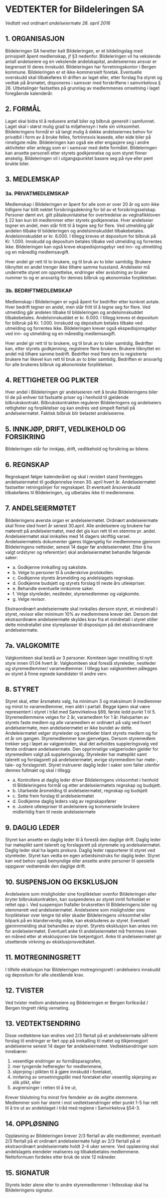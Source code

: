 
VEDTEKTER for Bildeleringen SA
==============================

_Vedtatt ved ordinært andelseiermøte 28. april 2016_

## 1. ORGANISASJON ##

Bildeleringen SA heretter kalt Bildeleringen, er et bildelingslag med prinsipielt åpent medlemskap, jf §3 nedenfor. Bildeleringen vil ha vekslende antall andelseiere og en vekslende andelskapital, andelseiernes ansvar er begrenset til deres innskudd. Bildeleringen har forretningskontor i Bergen kommune. Bildeleringen er et ikke-kommersielt foretak. Eventuelle overskudd skal tilbakeføres til driften av laget eller, etter forslag fra styret og vedtak på årsmøtet, disponeres i samsvar med forskriftene i samvirkelova § 26. Utbetalinger fastsettes på grunnlag av medlemmenes omsetning i laget foregående kalenderår.

## 2. FORMÅL ##

Laget skal bidra til å redusere antall biler og bilbruk generelt i samfunnet. Laget skal i størst mulig grad ta miljøhensyn i hele sin virksomhet. Bildeleringens formål er så langt mulig å dekke andelseiernes behov for privatbil i form av å bruke felles, fortrinnsvis leasede, eller eide biler på rimeligste måte. Bildeleringen kan også eie eller engasjere seg i andre aktiviteter eller anlegg som er i samsvar med dette formålet. Bildeleringen kan ansette personell etter styrets godkjennelse og som styret finner ønskelig. Bildeleringen vil i utgangspunktet basere seg på nye eller pent brukte biler.

## 3. MEDLEMSKAP ##

### 3a. PRIVATMEDLEMSKAP ###

Medlemskap i Bildeleringen er åpent for alle som er over 20 år og som ikke tidligere har blitt nektet forsikringsdekning for bil av et forsikringsselskap. Personer dømt evt. gitt påtaleunnlatelse for overtredelse av vegtrafikkloven § 22 kan kun bli medlemmer etter styrets godkjennelse. Hver andelseier tegner en andel, men står fritt til å tegne seg for flere. Ved utmelding går andelen tilbake til bildeleringen og andelsinnskuddet tilbakebetales. Andelsinnskuddet er kr. 6.000. I tillegg kreves et depositum for bilbruk på Kr. 1.000. Innskudd og depositum betales tilbake ved utmelding og forrentes ikke. Bildeleringen kan også kreve ekspedisjonsgebyr ved inn- og utmelding og en månedlig medlemsavgift.

Hver andel gir rett til to brukere, og til bruk av to biler samtidig. Brukere tilknyttet en andel trenger ikke tilhøre samme husstand. Andelseier må underrette styret om opprettelse, endringer eller avslutning av bruker nummer to og er ansvarlig for dennes bilbruk og økonomiske forpliktelser.

### 3b. BEDRIFTMEDLEMSKAP ###

Medlemskap i Bildeleringen er også åpent for bedrifter etter konkret avtale. Hver bedrift tegner en andel, men står fritt til å tegne seg for flere. Ved utmelding går andelen tilbake til bildeleringen og andelsinnskuddet tilbakebetales. Andelsinnskuddet er kr. 6.000. I tillegg kreves et depositum for bilbruk på Kr. 1.000. Innskudd og depositum betales tilbake ved utmelding og forrentes ikke. Bildeleringen krever også ekspedisjonsgebyr ved inn- og utmelding og en månedlig medlemsavgift.

Hver andel gir rett til to brukere, og til bruk av to biler samtidig. Bedrifter kan, etter styrets godkjenning, registrere flere brukere. Brukere tilknyttet en andel må tilhøre samme bedrift. Bedrifter med flere enn to registrerte brukere har likevel kun rett til bruk av to biler samtidig. Bedriften er ansvarlig for alle brukeres bilbruk og økonomiske forpliktelser.

## 4. RETTIGHETER OG PLIKTER ##

Hver andel i Bildeleringen gir andelseieren rett å bruke Bildeleringens biler til de på enhver tid fastsatte priser og i henhold til gjeldende bilbrukskontrakt. Bilbrukskontrakten regulerer Bildeleringens og andelseiers rettigheter og forpliktelser og kan endres ved simpelt flertall på andelseiermøtet. Faktisk bilbruk blir belastet andelseierne.

## 5. INNKJØP, DRIFT, VEDLIKEHOLD OG FORSIKRING ##

Bildeleringen står for innkjøp, drift, vedlikehold og forsikring av bilene.

## 6. REGNSKAP ##

Regnskapet følger kalenderåret og skal i revidert stand fremlegges andelseiermøtet til godkjennelse innen 30. april hvert år. Andelseiermøtet fastsetter retningslinjer for regnskapet. Et eventuelt årsoverskudd tilbakeføres til Bildeleringen, og utbetales ikke til medlemmene.

## 7. ANDELSEIERMØTET ##

Bildeleringens øverste organ er andelseiermøtet. Ordinært andelseiermøte skal finne sted hvert år senest 30.april. Alle andelseiere og brukere har møterett på andelseiermøtet, med det gis kun rett til en stemme pr. andel. Andelseiermøtet skal innkalles med 14 dagers skriftlig varsel. Andelseiermøtets dokumenter gjøres tilgjengelig for medlemmene gjennom Bildeleringens nettsider, senest 14 dager før andelseiermøtet. Etter å ha valgt ordstyrer og referent(er) skal andelseiermøtet behandle følgende saker:

- a. Godkjenne innkalling og saksliste.
- b. Velge to personer til å underskrive protokollen.
- c. Godkjenne styrets årsmelding og andelslagets regnskap.
- d. Godkjenne budsjett og styrets forslag til neste års utleiepriser.
- e. Behandle eventuelle innkomne saker.
- f. Velge styreleder, nestleder, styremedlemmer og valgkomite.
- g. Velge revisor.

Ekstraordinært andelseiermøte skal innkalles dersom styret, et mindretall i styret, revisor eller minimum 10% av medlemmene krever det. Dersom det ekstraordinære andelseiermøte skyldes krav fra et mindretall i styret stiller dette mindretallet sine styreplasser til disposisjon på det ekstraordinære andelseiermøte.

## 7a. VALGKOMITE ##

Valgkomiteen skal bestå av 3 personer. Komiteen lager innstilling til nytt styre innen 01.04 hvert år. Valgkomiteen skal foreslå styreleder, nestleder og styremedlemmer/ varamedlemmer. I tillegg kan valgkomiteen pålegges av styret å finne egnede kandidater til andre verv.

## 8. STYRET ##

Styret skal, etter årsmøtets valg, ha minimum 3 og maksimum 9 medlemmer og minst to varamedlemmer, men aldri i partall. Begge kjønn skal være representert i styret i tråd med Samvirkelova §69, første ledd punkt 1 til 5. Styremedlemmene velges for 2 år, varamedlem for 1 år. Halvparten av styrets faste medlem og alle varamedlem er ordinært på valg ved hvert andelseiermøte, men andelseiermøtet er ikke bundet av dette. Andeleiermøtet velger styreleder og nestleder blant styrets medlem og for et år om gangen. Styremedlemmer kan gjenvelges. Dersom styremedlem trekker seg i løpet av valgperioden, skal det avholdes suppleringsvalg ved første ordinære andelseiermøte. Den opprinnelige valgperioden gjelder for styremedlem valgt på suppleringsvalg. Styreleder har møteplikt samt talerett og forslagsrett på andelseiermøtet, øvrige styremedlem har møte-, tale- og forslagsrett. Styret instruerer daglig leder i saker som faller utenfor dennes fullmakt og skal i tillegg:

- a. Kontrollere at daglig leder driver Bildeleringens virksomhet i henhold til Bildeleringens formål og etter andelseiermøtets regnskap og budsjett.
- b. Utarbeide årsmelding til andelseiermøtet, regnskap og budsjett
- c. Sette frem forslag til andelseiermøtet
- d. Godkjenne daglig leders valg av regnskapsfører
- e. Justere utleiepriser til andelseiere og kommersielle brukere midlertidig fram til neste andelseiermøte

## 9. DAGLIG LEDER ##

Styret kan ansette en daglig leder til å forestå den daglige drift. Daglig leder har møteplikt samt talerett og forslagsrett på styremøte og andelseiermøtet. Daglig leder skal ha lagets prokura. Daglig leder rapporterer til styret ved styreleder. Styret kan vedta en egen arbeidsinstruks for daglig leder. Styret kan ved behov også bemyndige eller ansette andre personer til spesielle oppgaver vedrørende den daglige drift.

## 10. SUSPENSJON OG EKSKLUSJON ##

Andelseiere som misligholder sine forpliktelser ovenfor Bildeleringen eller bryter bilbrukskontrakten, kan suspenderes av styret inntil forholdet er rettet opp i. Ved suspensjon frafaller bruksretten til Bildeleringens biler og stemmerett ved andelseiermøtet. Andelseiere som misligholder sine forpliktelser over lengre tid eller skader Bildeleringens virksomhet eller bilpark på en klanderverdig måte, kan ekskluderes av styret. Eventuell gjeninnmelding skal behandles av styret. Styrets eksklusjon kan ankes inn for andelseiermøtet. Eventuell anke til andelseiermøtet må fremmes innen en måned etter at eksklusjonen ble bekjentgjort. Anke til andelseiermøtet gir utsettende virkning av eksklusjonsvedtaket.

## 11. MOTREGNINGSRETT ##

I tilfelle eksklusjon har Bildeleringen motregningsrett i andelseiers innskudd og depositum for alle utestående krav.

## 12. TVISTER ##

Ved tvister mellom andelseiere og Bildeleringen er Bergen forliksråd / Bergen tingrett riktig verneting.

## 13. VEDTEKTSENDRING ##

Disse vedtektene kan endres ved 2/3 flertall på et andelseiermøte såfremt forslag til endringer er ført opp på innkalling til møtet og tilkjennegjort andelseierne senest 14 dager før andelseiermøtet. Vedtektsendringer som innebærer:

1. vesentlige endringer av formålsparagrafen,
2. mer tyngende hefteregler for medlemmene,
3. skjerping i plikten til å gjøre innskudd i foretaket,
4. innføring av omsetningsplikt med foretaket eller vesentlig skjerping av slik plikt, eller
5. avgrensinger i retten til å tre ut,

Krever tilslutning fra minst fire femdeler av de avgitte stemmene. Medlemmer som har stemt i mot vedtektsendringer etter punkt 1-5 har rett til å tre ut av andelslaget i tråd med reglene i Samvirkelova §54-3.

## 14. OPPLØSNING ##

Oppløsning av Bildeleringen krever 2/3 flertall av alle medlemmer, eventuelt 2/3 flertall på et ordinært andelseiermøte fulgt av 2/3 flertall på et ekstraordinært andelseiermøte holdt 2-4 uker senere. Ved oppløsning skal andelslagets eiendeler realiseres og tilbakebetales medlemmene. Nettoformuen fordeles etter bruk de siste 12 måneder.

## 15. SIGNATUR ##

Styrets leder alene eller to andre styremedlemmer i fellesskap skal ha Bildeleringens signatur.
